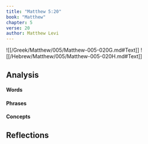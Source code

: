 ```yaml
---
title: "Matthew 5:20"
book: "Matthew"
chapter: 5
verse: 20
author: Matthew Levi
---
```

![[/Greek/Matthew/005/Matthew-005-020G.md#Text]]
![[/Hebrew/Matthew/005/Matthew-005-020H.md#Text]]

## Analysis

#### Words

#### Phrases

#### Concepts

## Reflections
